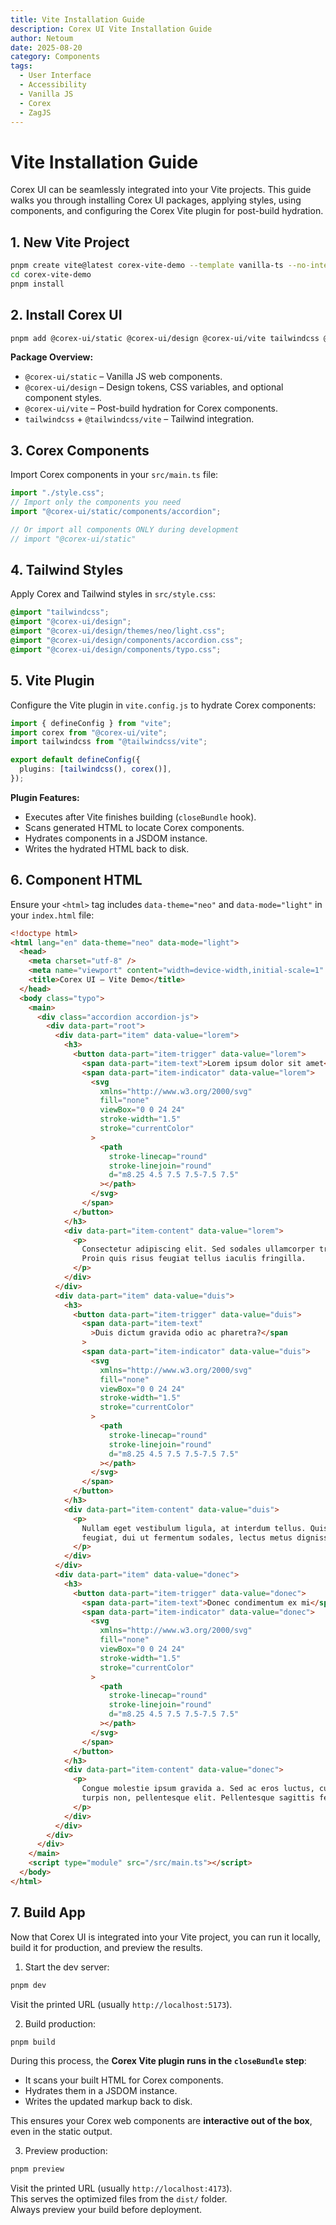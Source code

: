 ```yaml
---
title: Vite Installation Guide
description: Corex UI Vite Installation Guide
author: Netoum
date: 2025-08-20
category: Components
tags:
  - User Interface
  - Accessibility
  - Vanilla JS
  - Corex
  - ZagJS
---
```


# Vite Installation Guide

Corex UI can be seamlessly integrated into your Vite projects. This guide walks you through installing Corex UI packages, applying styles, using components, and configuring the Corex Vite plugin for post-build hydration.

## 1. New Vite Project

```bash
pnpm create vite@latest corex-vite-demo --template vanilla-ts --no-interactive
cd corex-vite-demo
pnpm install
```

## 2. Install Corex UI

```bash
pnpm add @corex-ui/static @corex-ui/design @corex-ui/vite tailwindcss @tailwindcss/vite
```

**Package Overview:**

- `@corex-ui/static` – Vanilla JS web components.
- `@corex-ui/design` – Design tokens, CSS variables, and optional component styles.
- `@corex-ui/vite` – Post-build hydration for Corex components.
- `tailwindcss` + `@tailwindcss/vite` – Tailwind integration.

## 3. Corex Components

Import Corex components in your `src/main.ts` file:

```ts
import "./style.css";
// Import only the components you need
import "@corex-ui/static/components/accordion";

// Or import all components ONLY during development
// import "@corex-ui/static"
```

## 4. Tailwind Styles

Apply Corex and Tailwind styles in `src/style.css`:

```css
@import "tailwindcss";
@import "@corex-ui/design";
@import "@corex-ui/design/themes/neo/light.css";
@import "@corex-ui/design/components/accordion.css";
@import "@corex-ui/design/components/typo.css";
```

## 5. Vite Plugin

Configure the Vite plugin in `vite.config.js` to hydrate Corex components:

```ts
import { defineConfig } from "vite";
import corex from "@corex-ui/vite";
import tailwindcss from "@tailwindcss/vite";

export default defineConfig({
  plugins: [tailwindcss(), corex()],
});
```

**Plugin Features:**

- Executes after Vite finishes building (`closeBundle` hook).
- Scans generated HTML to locate Corex components.
- Hydrates components in a JSDOM instance.
- Writes the hydrated HTML back to disk.

## 6. Component HTML

Ensure your `<html>` tag includes `data-theme="neo"` and `data-mode="light"` in your `index.html` file:

```html
<!doctype html>
<html lang="en" data-theme="neo" data-mode="light">
  <head>
    <meta charset="utf-8" />
    <meta name="viewport" content="width=device-width,initial-scale=1" />
    <title>Corex UI — Vite Demo</title>
  </head>
  <body class="typo">
    <main>
      <div class="accordion accordion-js">
        <div data-part="root">
          <div data-part="item" data-value="lorem">
            <h3>
              <button data-part="item-trigger" data-value="lorem">
                <span data-part="item-text">Lorem ipsum dolor sit amet</span>
                <span data-part="item-indicator" data-value="lorem">
                  <svg
                    xmlns="http://www.w3.org/2000/svg"
                    fill="none"
                    viewBox="0 0 24 24"
                    stroke-width="1.5"
                    stroke="currentColor"
                  >
                    <path
                      stroke-linecap="round"
                      stroke-linejoin="round"
                      d="m8.25 4.5 7.5 7.5-7.5 7.5"
                    ></path>
                  </svg>
                </span>
              </button>
            </h3>
            <div data-part="item-content" data-value="lorem">
              <p>
                Consectetur adipiscing elit. Sed sodales ullamcorper tristique.
                Proin quis risus feugiat tellus iaculis fringilla.
              </p>
            </div>
          </div>
          <div data-part="item" data-value="duis">
            <h3>
              <button data-part="item-trigger" data-value="duis">
                <span data-part="item-text"
                  >Duis dictum gravida odio ac pharetra?</span
                >
                <span data-part="item-indicator" data-value="duis">
                  <svg
                    xmlns="http://www.w3.org/2000/svg"
                    fill="none"
                    viewBox="0 0 24 24"
                    stroke-width="1.5"
                    stroke="currentColor"
                  >
                    <path
                      stroke-linecap="round"
                      stroke-linejoin="round"
                      d="m8.25 4.5 7.5 7.5-7.5 7.5"
                    ></path>
                  </svg>
                </span>
              </button>
            </h3>
            <div data-part="item-content" data-value="duis">
              <p>
                Nullam eget vestibulum ligula, at interdum tellus. Quisque
                feugiat, dui ut fermentum sodales, lectus metus dignissim ex.
              </p>
            </div>
          </div>
          <div data-part="item" data-value="donec">
            <h3>
              <button data-part="item-trigger" data-value="donec">
                <span data-part="item-text">Donec condimentum ex mi</span>
                <span data-part="item-indicator" data-value="donec">
                  <svg
                    xmlns="http://www.w3.org/2000/svg"
                    fill="none"
                    viewBox="0 0 24 24"
                    stroke-width="1.5"
                    stroke="currentColor"
                  >
                    <path
                      stroke-linecap="round"
                      stroke-linejoin="round"
                      d="m8.25 4.5 7.5 7.5-7.5 7.5"
                    ></path>
                  </svg>
                </span>
              </button>
            </h3>
            <div data-part="item-content" data-value="donec">
              <p>
                Congue molestie ipsum gravida a. Sed ac eros luctus, cursus
                turpis non, pellentesque elit. Pellentesque sagittis fermentum.
              </p>
            </div>
          </div>
        </div>
      </div>
    </main>
    <script type="module" src="/src/main.ts"></script>
  </body>
</html>
```

## 7. Build App

Now that Corex UI is integrated into your Vite project, you can run it locally, build it for production, and preview the results.

1. Start the dev server:

```bash
pnpm dev
```

Visit the printed URL (usually `http://localhost:5173`).

2. Build production:

```bash
pnpm build
```

During this process, the **Corex Vite plugin runs in the `closeBundle` step**:

- It scans your built HTML for Corex components.
- Hydrates them in a JSDOM instance.
- Writes the updated markup back to disk.

This ensures your Corex web components are **interactive out of the box**, even in the static output.

3. Preview production:

```bash
pnpm preview
```

Visit the printed URL (usually `http://localhost:4173`).  
This serves the optimized files from the `dist/` folder.  
Always preview your build before deployment.
